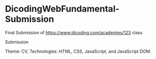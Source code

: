 # DicodingWebFundamental-Submission
Final Submission of https://www.dicoding.com/academies/123 class

Submission

Theme: CV, Technologies: HTML, CSS, JavaScript, and JavaScript DOM.

